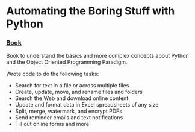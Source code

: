 # Automating the Boring Stuff with Python
### [Book](https://automatetheboringstuff.com/)

Book to understand the basics and more complex concepts about Python and the Object Oriented Programming Paradigm.

Wrote code to do the following tasks:

- Search for text in a file or across multiple files
- Create, update, move, and rename files and folders
- Search the Web and download online content
- Update and format data in Excel spreadsheets of any size
- Split, merge, watermark, and encrypt PDFs
- Send reminder emails and text notifications
- Fill out online forms
and more
